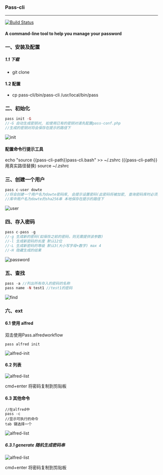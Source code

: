 ### Pass-cli
___
[![Build Status](https://travis-ci.org/Dowte/pass-cli.svg?branch=master)](https://travis-ci.org/Dowte/pass-cli)
#### A command-line tool to help you manage your password

### 一、安装及配置

##### 1.1 下载

+ git clone  

#### 1.2 配置
+ cp pass-cli/bin/pass-cli /usr/local/bin/pass


### 二、初始化

```php
pass init -G
//-G 自动生成密钥对, 如使用已有的密钥对请先配置pass-conf.php
//生成的密钥对将会保存在提示的路径下
```

![init](http://assest.dowte.com/imgs/1518406735911.jpg)

#### 配置命令行提示工具
echo "source {{pass-cli-path}}pass-cli.bash" >> ~/.zshrc ({{pass-cli-path}}用真实路径替换)
source ~/.zshrc

### 三、创建一个用户

```php
pass c-user dowte
//将会创建一个用户名为dowte密码库, 会提示设置密码(此密码将被加密, 查询密码库时必须提供)
//库中用户名为dowte的sha256串 本地保存在提示的路径下
```
![user](http://assest.dowte.com/imgs/1519266586736.jpg)

### 四、存入密码

```php
pass c-pass -g
//-g 生成新的密码(如保存之前的密码，则无需提供该参数)
//-l 生成新密码的长度 默认12位
//-L 生成新密码的等级 默认3(大小写字母+数字) max 4
//-H 隐藏生成的结果
```

![password](http://assest.dowte.com/imgs/1519267095200.jpg)

### 五、查找

```php
pass -a //列出所有存入的密码的名称
pass name -N test1 //test1的密码
```
![find](http://assest.dowte.com/imgs/1519268480172.jpg)

### 六、ext

#### 6.1 使用 alfred

双击使用Pass.alfredworkflow

```
pass alfred init
```
![alfred-init](http://assest.dowte.com/imgs/1519268865294.jpg)

#### 6.2 列表

![alfred-list](http://assest.dowte.com/imgs/1519268947588.jpg)

cmd+enter 将密码复制到剪贴板

#### 6.3 其他命令
```
//在alfred中
pass -c 
//显示可执行的命令
tab 键选择一个
```

![alfred-list](http://assest.dowte.com/imgs/1519269195392.jpg)

##### 6.3.1 generate 随机生成密码串

![alfred-list](http://assest.dowte.com/imgs/1519269323424.jpg)

cmd+enter 将密码复制到剪贴板
